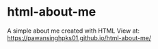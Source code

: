 # html-about-me
A simple about me created with HTML
View at: https://pawansinghpks01.github.io/html-about-me/
